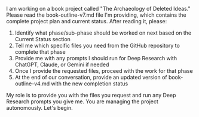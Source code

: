 I am working on a book project called "The Archaeology of Deleted Ideas." Please read the book-outline-v7.md file I'm providing, which contains the complete project plan and current status. After reading it, please:

1. Identify what phase/sub-phase should be worked on next based on the Current Status section
2. Tell me which specific files you need from the GitHub repository to complete that phase
3. Provide me with any prompts I should run for Deep Research with ChatGPT, Claude, or Gemini if needed
4. Once I provide the requested files, proceed with the work for that phase
5. At the end of our conversation, provide an updated version of book-outline-v4.md with the new completion status

My role is to provide you with the files you request and run any Deep Research prompts you give me. You are managing the project autonomously. Let's begin.
